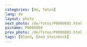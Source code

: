 ```yaml
---
categories: [de, fotos]
lang: de
layout: photo
next_photo: /de/fotos/P0000085.html
picname: P0000084
prev_photo: /de/fotos/P0000083.html
tags: [Blood, Dead Steinbock]
---
```

